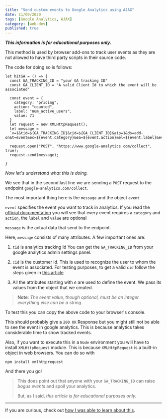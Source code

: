 ```yaml
---
title: "Send custom events to Google Analytics using AJAX"
date: 11/09/2020
tags: [Google Analytics, AJAX]
category: [web-dev]
published: true
---
```

***This information is for educational purposes only.***

This method is used by browser add-ons to track user events as they are not allowed to have third party scripts in their source code.

The code for doing so is follows:

```
let hitGA = () => {
  const GA_TRACKING_ID = "your GA tracking ID"
  const GA_CLIENT_ID = "A valid Client Id to which the event will be associated"

  const event = {
    category: "pricing",
    action: "counted",
    label: "num_active_users",
    value: 71
  }
  let request = new XMLHttpRequest();
  let message = 
  `v=1&tid=${GA_TRACKING_ID}&cid=${GA_CLIENT_ID}&aip=1&ds=add-on&t=event&ec=${event.category}&ea=${event.action}&el=${event.label}&ev=${event.value}`

  request.open("POST", "https://www.google-analytics.com/collect", true);
  request.send(message);

}
```

*Now let's understand what this is doing.*

We see that in the second last line we are sending a `POST` request to the endpoint `google-analytics.com/collect`.

The most important thing here is the `message` and the object `event`

`event` specifies the event you want to track in analytics. If you read the [official documentation](https://developers.google.com/analytics/devguides/collection/protocol/v1/parameters#events)  you will see that every event requires a `category` and `action`, the `label` and `value` are optional 

`message` is the actual  data that send to the endpoint.
<!--  -->
Here, `message` consists of many attributes. A few important ones are:
1. `tid`  is analytics tracking Id You can get the `GA_TRACKING_ID` from your google analytics admin settings panel.

2. `cid` is the customer id. This is used to recognize the user to whom the event is associated. For testing purposes, to get a valid `cid` follow the steps given in [this article](https://www.owox.com/blog/use-cases/google-analytics-client-id/)

3. All the attributes starting with *e* are used to define the event. We pass its values from the object that we created.

>**Note**: *The event value, though optional, must be an integer. everything else can be a string*

To test this you can copy the above code to your browser's console.

This should probably give a `200 OK` Response but you might still not be able to see the event in google analytics. This is because analytics takes considerable time to show tracked events.

Also, if you want to execute this in a `Node` environment you will have to install `XMLHttpRequest` module. This is because `XMLHttpRequest` is a built-in object in web browsers. You can do so with 
```
npm install xmlhttprequest
```
And there you go!

>This does point out that anyone with your `GA_TRACKING_ID` can raise _bogus events_ and spoil your analytics.
>
>But, as I said, *this article is for educational purposes only.*

---

If you are curious, check out [how I was able to learn about this](/how-to-add-custom-KPI-tracking-in-Google-analytics). 
